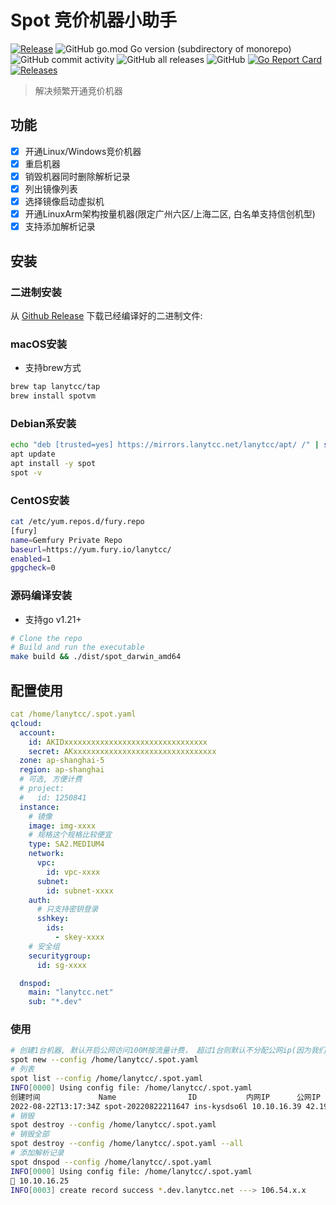 # Spot 竞价机器小助手

[![Release](https://github.com/lanytcc/spot/actions/workflows/release.yml/badge.svg)](https://github.com/lanytcc/spot/actions/workflows/release.yml)
![GitHub go.mod Go version (subdirectory of monorepo)](https://img.shields.io/github/go-mod/go-version/lanytcc/spot?filename=go.mod&style=flat-square)
![GitHub commit activity](https://img.shields.io/github/commit-activity/w/lanytcc/spot?style=flat-square)
![GitHub all releases](https://img.shields.io/github/downloads/lanytcc/spot/total?style=flat-square)
![GitHub](https://img.shields.io/github/license/lanytcc/spot?style=flat-square)
[![Go Report Card](https://goreportcard.com/badge/github.com/lanytcc/spot)](https://goreportcard.com/report/github.com/lanytcc/spot)
[![Releases](https://img.shields.io/github/release-pre/lanytcc/spot.svg)](https://github.com/lanytcc/spot/releases)

> 解决频繁开通竞价机器

## 功能

- [x] 开通Linux/Windows竞价机器
- [x] 重启机器
- [x] 销毁机器同时删除解析记录
- [x] 列出镜像列表
- [x] 选择镜像启动虚拟机
- [x] 开通LinuxArm架构按量机器(限定广州六区/上海二区, 白名单支持信创机型)
- [x] 支持添加解析记录

## 安装

### 二进制安装

从 [Github Release](https://github.com/lanytcc/spot/releases) 下载已经编译好的二进制文件:

### macOS安装

- 支持brew方式

```bash
brew tap lanytcc/tap
brew install spotvm
```

### Debian系安装

```bash
echo "deb [trusted=yes] https://mirrors.lanytcc.net/lanytcc/apt/ /" | sudo tee /etc/apt/sources.list.d/lanytcc.list
apt update
apt install -y spot
spot -v
```

### CentOS安装

```bash
cat /etc/yum.repos.d/fury.repo
[fury]
name=Gemfury Private Repo
baseurl=https://yum.fury.io/lanytcc/
enabled=1
gpgcheck=0
```

### 源码编译安装

- 支持go v1.21+

```bash
# Clone the repo
# Build and run the executable
make build && ./dist/spot_darwin_amd64
```

## 配置使用

```yaml
cat /home/lanytcc/.spot.yaml
qcloud:
  account:
    id: AKIDxxxxxxxxxxxxxxxxxxxxxxxxxxxxxxxx
    secret: AKxxxxxxxxxxxxxxxxxxxxxxxxxxxxxxxx
  zone: ap-shanghai-5
  region: ap-shanghai
  # 可选, 方便计费
  # project:
  #   id: 1250841
  instance:
    # 镜像
    image: img-xxxx
    # 规格这个规格比较便宜
    type: SA2.MEDIUM4
    network:
      vpc:
        id: vpc-xxxx
      subnet:
        id: subnet-xxxx
    auth:
      # 只支持密钥登录
      sshkey:
        ids:
          - skey-xxxx
    # 安全组
    securitygroup:
      id: sg-xxxx

  dnspod:
    main: "lanytcc.net"
    sub: "*.dev"
```

### 使用

```bash
# 创建1台机器, 默认开启公网访问100M按流量计费， 超过1台则默认不分配公网ip(因为我们环境默认nat出去)
spot new --config /home/lanytcc/.spot.yaml
# 列表
spot list --config /home/lanytcc/.spot.yaml
INFO[0000] Using config file: /home/lanytcc/.spot.yaml
创建时间             Name                ID           内网IP      公网IP         规格        类型     状态
2022-08-22T13:17:34Z spot-20220822211647 ins-kysdso6l 10.10.16.39 42.192.202.136 SA2.MEDIUM4 SPOTPAID RUNNING
# 销毁
spot destroy --config /home/lanytcc/.spot.yaml
# 销毁全部
spot destroy --config /home/lanytcc/.spot.yaml --all
# 添加解析记录
spot dnspod --config /home/lanytcc/.spot.yaml
INFO[0000] Using config file: /home/lanytcc/.spot.yaml
🎉 10.10.16.25
INFO[0003] create record success *.dev.lanytcc.net ---> 106.54.x.x
```
